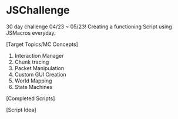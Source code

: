# JSChallenge
30 day challenge 04/23 ~ 05/23! Creating a functioning Script using JSMacros everyday.

[Target Topics/MC Concepts]

1. Interaction Manager
2. Chunk tracing
3. Packet Manipulation
4. Custom GUI Creation
5. World Mapping
6. State Machines

[Completed Scripts]

[Script Idea]
